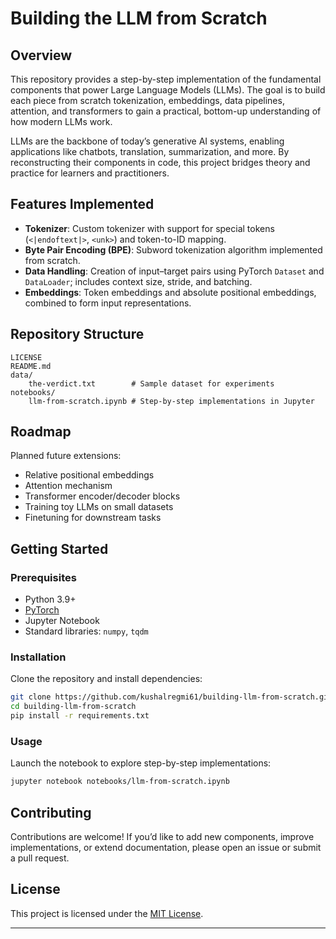 # Building the LLM from Scratch

## Overview

This repository provides a step-by-step implementation of the fundamental components that power Large Language Models (LLMs). The goal is to build each piece from scratch tokenization, embeddings, data pipelines, attention, and transformers  to gain a practical, bottom-up understanding of how modern LLMs work.

LLMs are the backbone of today’s generative AI systems, enabling applications like chatbots, translation, summarization, and more. By reconstructing their components in code, this project bridges theory and practice for learners and practitioners.

## Features Implemented

* **Tokenizer**: Custom tokenizer with support for special tokens (`<|endoftext|>`, `<unk>`) and token-to-ID mapping.
* **Byte Pair Encoding (BPE)**: Subword tokenization algorithm implemented from scratch.
* **Data Handling**: Creation of input–target pairs using PyTorch `Dataset` and `DataLoader`; includes context size, stride, and batching.
* **Embeddings**: Token embeddings and absolute positional embeddings, combined to form input representations.

## Repository Structure

```
LICENSE
README.md
data/
    the-verdict.txt        # Sample dataset for experiments
notebooks/
    llm-from-scratch.ipynb # Step-by-step implementations in Jupyter
```

## Roadmap

Planned future extensions:

* Relative positional embeddings
* Attention mechanism
* Transformer encoder/decoder blocks
* Training toy LLMs on small datasets
* Finetuning for downstream tasks

## Getting Started

### Prerequisites

* Python 3.9+
* [PyTorch](https://pytorch.org/)
* Jupyter Notebook
* Standard libraries: `numpy`, `tqdm`

### Installation

Clone the repository and install dependencies:

```bash
git clone https://github.com/kushalregmi61/building-llm-from-scratch.git
cd building-llm-from-scratch
pip install -r requirements.txt
```

### Usage

Launch the notebook to explore step-by-step implementations:

```bash
jupyter notebook notebooks/llm-from-scratch.ipynb
```

## Contributing

Contributions are welcome! If you’d like to add new components, improve implementations, or extend documentation, please open an issue or submit a pull request.

## License

This project is licensed under the [MIT License](LICENSE).

---

